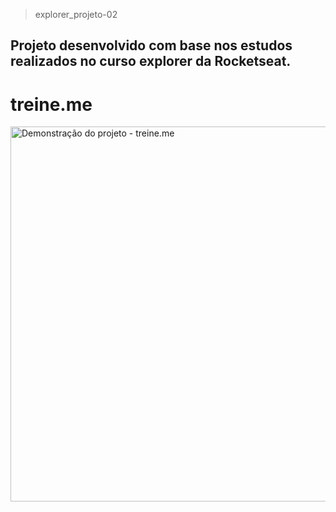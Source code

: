 > explorer_projeto-02
## Projeto desenvolvido com base nos estudos realizados no curso explorer da Rocketseat.

# treine.me

<img src="https://i.imgur.com/4cjc8Nu.png" alt="Demonstração do projeto - treine.me" width="600px" />
